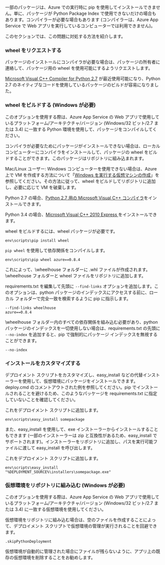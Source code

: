 一部のパッケージは、Azure での実行時に pip を使用してインストールできません。単に、パッケージが Python Package Index で使用できないだけの場合もあります。コンパイラーが必要な場合もあります (コンパイラーは、Azure App Service で Web アプリを実行しているコンピューターでは利用できません)。

このセクションでは、この問題に対処する方法を紹介します。

### wheel をリクエストする

パッケージのインストールにコンパイラが必要な場合は、パッケージの所有者に連絡して、パッケージ用の wheel を使用可能にするようリクエストします。

[Microsoft Visual C++ Compiler for Python 2.7][] が最近使用可能になり、Python 2.7 のネイティブなコードを使用しているパッケージのビルドが容易になりました。

### wheel をビルドする (Windows が必要)

このオプションを使用する際は、Azure App Service の Web アプリで使用しているプラットフォーム/アーキテクチャ/バージョン (Windows/32 ビット/2.7 または 3.4) に一致する Python 環境を使用して、パッケージをコンパイルしてください。

コンパイラが必要なためにパッケージがインストールできない場合は、ローカル コンピューターにコンパイラをインストールして、パッケージの wheel をビルドすることができます。このパッケージはリポジトリに組み込まれます。

Mac/Linux ユーザー: Windows コンピューターを使用できない場合は、Azure 上で VM を作成する方法について「[Windows を実行する仮想マシンの作成][]」を参照してください。その方法に従って、wheel をビルドしてリポジトリに追加し、必要に応じて VM を破棄します。

Python 2.7 の場合、[Python 2.7 用の Microsoft Visual C++ コンパイラ][]をインストールできます。

Python 3.4 の場合、[Microsoft Visual C++ 2010 Express ][]をインストールできます。

wheel をビルドするには、wheel パッケージが必要です。

    env\scripts\pip install wheel

`pip wheel` を使用して依存関係をコンパイルします。

    env\scripts\pip wheel azure==0.8.4

これによって、\wheelhouse フォルダーに .whl ファイルが作成されます。\wheelhouse フォルダーと wheel ファイルをリポジトリに追加します。

requirements.txt を編集して先頭に `--find-links` オプションを追加します。このオプションは、python パッケージのインデックスにアクセスする前に、ローカル フォルダーで完全一致を検索するように pip に指示します。

    --find-links wheelhouse
    azure==0.8.4

\wheelhouse フォルダー内のすべての依存関係を組み込む必要があり、python パッケージのインデックスを一切使用しない場合は、requirements.txt の先頭に `--no-index` を追加すると、pip で強制的にパッケージ インデックスを無視することができます。

    --no-index

### インストールをカスタマイズする

デプロイメント スクリプトをカスタマイズし、easy_install などの代替インストーラーを使用して、仮想環境にパッケージをインストールできます。deploy.cmd のコメントアウトされた例を参照してください。pip でインストールされることを避けるため、このようなパッケージを requirements.txt に指定していないことを確認してください。

これをデプロイメント スクリプトに追加します。

    env\scripts\easy_install somepackage

また、easy_install を使用して、exe インストーラーからインストールすることもできます (一部のインストーラーは zip と互換性があるため、easy_install でサポートされます)。インストーラーをリポジトリに追加し、パスを実行可能ファイルに渡して easy_install を呼び出します。

これをデプロイメント スクリプトに追加します。

    env\scripts\easy_install "%DEPLOYMENT_SOURCE%\installers\somepackage.exe"

### 仮想環境をリポジトリに組み込む (Windows が必要)

このオプションを使用する際は、Azure App Service の Web アプリで使用しているプラットフォーム/アーキテクチャ/バージョン (Windows/32 ビット/2.7 または 3.4) に一致する仮想環境を使用してください。

仮想環境をリポジトリに組み込む場合は、空のファイルを作成することによって、デプロイメント スクリプトで仮想環境の管理が実行されることを回避できます。

    .skipPythonDeployment

仮想環境が自動的に管理された場合にファイルが残らないように、アプリ上の既存の仮想環境を削除することをお勧めします。


[Windows を実行する仮想マシンの作成]: http://azure.microsoft.com/documentation/articles/virtual-machines-windows-tutorial/
[Microsoft Visual C++ Compiler for Python 2.7]: http://aka.ms/vcpython27
[Python 2.7 用の Microsoft Visual C++ コンパイラ]: http://aka.ms/vcpython27
[Microsoft Visual C++ 2010 Express ]: http://go.microsoft.com/?linkid=9709949

<!---HONumber=62-->